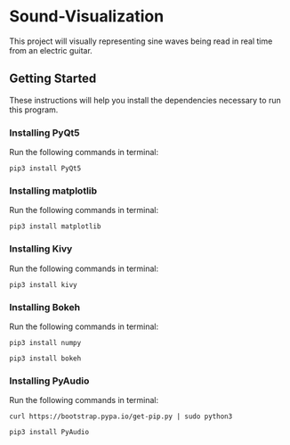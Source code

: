 # Sound-Visualization
This project will visually representing sine waves being read in real time from an electric guitar.

## Getting Started

These instructions will help you install the dependencies necessary to run this program.

### Installing PyQt5

Run the following commands in terminal:

```
pip3 install PyQt5
```

### Installing matplotlib

Run the following commands in terminal:

```
pip3 install matplotlib
```
### Installing Kivy

Run the following commands in terminal:

```
pip3 install kivy
```

### Installing Bokeh

Run the following commands in terminal:

```
pip3 install numpy
```
```
pip3 install bokeh
```
### Installing PyAudio

Run the following commands in terminal:

```
curl https://bootstrap.pypa.io/get-pip.py | sudo python3
```
```
pip3 install PyAudio
```
